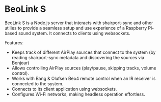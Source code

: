 # BeoLink S
BeoLink S is a Node.js server that interacts with shairport-sync and other utilies to provide a seamless setup and use experience of a Raspberry Pi-based sound system. It connects to clients using websockets.

Features:
* Keeps track of different AirPlay sources that connect to the system (by reading shairport-sync metadata and discovering the sources via Bonjour)
* Allows controlling AirPlay sources (play/pause, skipping tracks, volume control).
* Works with Bang & Olufsen Beo4 remote control when an IR receiver is connected to the system.
* Connects to its client application using websockets.
* Configures Wi-Fi networks, making headless operation effortless.
